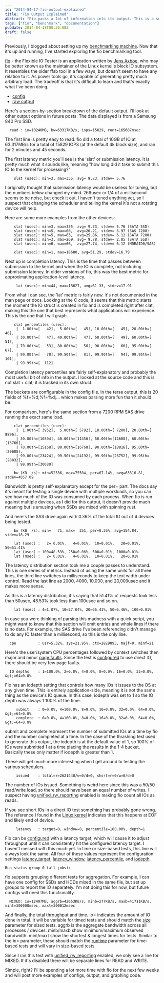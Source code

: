 ```yaml
---
id: "2014-04-17-fio-output-explained"
title: "Fio Output Explained"
abstract: "Fio packs a lot of information into its output. This is a section-by-section breakdown of what it's telling you."
tags: ["fio", "benchmark", "documentation"]
pubdate: 2014-04-18T00:20:00Z
draft: false
---
```


Previously, I blogged about setting up my [benchmarking machine](/post/2014-03-29-benchmarking-disk-latency-setup.html). Now
that it's up and running, I've started exploring the fio benchmarking tool.

[fio](https://github.com/axboe/fio) - the Flexible IO Tester is an application written by
[Jens Axboe](http://en.wikipedia.org/wiki/Jens_Axboe), who may be better known as the maintainer of the Linux kernel's
block IO subsystem. It resembles the older ffsb tool in a few ways, but doesn't seem to have any relation to it. As
power tools go, it's capable of generating pretty much arbitrary load. The tradeoff is that it's difficult to learn and
that's exactly what I've been doing.

* [config](https://gist.github.com/tobert/10685735)
* [raw output](https://gist.github.com/tobert/11018522)

Here's a section-by-section breakdown of the default output. I'll look at other output options in future posts. The data
displayed is from a Samsung 840 Pro SSD.

      read : io=10240MB, bw=63317KB/s, iops=15829, runt=165607msec


The first line is pretty easy to read. fio did a total of 10GB of IO at 63.317MB/s for a total of 15829 IOPS (at the
default 4k block size), and ran for 2 minutes and 45 seconds.

The first latency metric you'll see is the 'slat' or submission latency. It is pretty much what it sounds like, meaning
"how long did it take to submit this IO to the kernel for processing?"

        slat (usec): min=3, max=335, avg= 9.73, stdev= 5.76

I originally thought that submission latency would be useless for tuning, but the numbers below changed my mind. 269usec
or 1/4 of a millisecond seems to be noise, but check it out. I haven't tuned anything yet, so I suspect that changing
the scheduler and telling the kernel it's not a rotating device will help.

Here are some more examples from the other devices:

        slat (usec): min=3, max=335, avg= 9.73, stdev= 5.76 (SATA SSD)
        slat (usec): min=5, max=68,  avg=26.21, stdev= 5.97 (SAS 7200)
        slat (usec): min=5, max=63,  avg=25.86, stdev= 6.12 (SATA 7200)
        slat (usec): min=3, max=269, avg= 9.78, stdev= 2.85 (SATA SSD)
        slat (usec): min=6, max=66,  avg=27.74, stdev= 6.12 (MDRAID0/SAS)

        clat (usec): min=1, max=18600, avg=51.29, stdev=16.79

Next up is completion latency. This is the time that passes between submission to the kernel and when the IO is
complete, not including submission latency. In older versions of fio, this was the best metric for approximating
application-level latency.

         lat (usec): min=44, max=18627, avg=61.33, stdev=17.91

From what I can see, the 'lat' metric is fairly new. It's not documented in the man page or docs. Looking at the C
code, it seems that this metric starts the moment the IO struct is created in fio and is completed right after clat,
making this the one that best represents what applications will experience.  This is the one that I will graph.

        clat percentiles (usec):
         |  1.00th=[   42],  5.00th=[   45], 10.00th=[   45], 20.00th=[   46],
         | 30.00th=[   47], 40.00th=[   47], 50.00th=[   49], 60.00th=[   51],
         | 70.00th=[   53], 80.00th=[   56], 90.00th=[   60], 95.00th=[   67],
         | 99.00th=[   78], 99.50th=[   81], 99.90th=[   94], 99.95th=[  101],
         | 99.99th=[  112]

Completion latency percentiles are fairly self-explanatory and probably the most useful bit of info in the output. I
looked at the source code and this is not slat + clat; it is tracked in its own struct.

The buckets are configurable in the config file. In the terse output, this is 20 fields of %f=%d;%f=%d;... which makes
parsing more fun than it should be.

For comparison, here's the same section from a 7200 RPM SAS drive running the exact same load.

        clat percentiles (usec):
         |  1.00th=[ 3952],  5.00th=[ 5792], 10.00th=[ 7200], 20.00th=[ 8896],
         | 30.00th=[10304], 40.00th=[11456], 50.00th=[12608], 60.00th=[13760],
         | 70.00th=[15168], 80.00th=[16768], 90.00th=[18816], 95.00th=[20608],
         | 99.00th=[23424], 99.50th=[24192], 99.90th=[26752], 99.95th=[28032],
         | 99.99th=[30080]

        bw (KB  /s): min=52536, max=75504, per=67.14%, avg=63316.81, stdev=4057.09

Bandwidth is pretty self-explanatory except for the per= part. The docs say it's meant for testing a single device
with multiple workloads, so you can see how much of the IO was consumed by each process. When fio is run against
multiple devices, as I did for this output, it doesn't provide much meaning but is amusing when SSDs are mixed with
spinning rust.

And here's the SAS drive again with 0.36% of the total IO out of 4 devices being tested.

        bw (KB  /s): min=   71, max=  251, per=0.36%, avg=154.84, stdev=18.29

        lat (usec) :   2= 0.01%,   4=0.01%,  10=0.01%,   20=0.01%, 50=51.41%
        lat (usec) : 100=48.53%, 250=0.06%, 500=0.01%, 1000=0.01%
        lat (msec) :   2= 0.01%,   4=0.01%,  10=0.01%,   20=0.01%

The latency distribution section took me a couple passes to understand. This is one series of metrics. Instead of using
the same units for all three lines, the third line switches to milliseconds to keep the text width under control. Read
the last line as 2000, 4000, 10,000, and 20,000usec and it makes more sense.

As this is a latency distribution, it's saying that 51.41% of requests took less than 50usec, 48.53% took less than
100usec and so on.

        lat (msec) : 4=1.07%, 10=27.04%, 20=65.43%, 50=6.46%, 100=0.01%

In case you were thinking of parsing this madness with a quick script, you might want to know that this section will
omit entries and whole lines if there is no data. For example, the SAS drive I've been referencing didn't manage to do
any IO faster than a millisecond, so this is the only line.

      cpu          : usr=5.32%, sys=21.95%, ctx=2829095, majf=0, minf=21

Here's the user/system CPU percentages followed by context switches then major and minor [page
faults](http://en.wikipedia.org/wiki/Page_fault).  Since the test is
[configured](https://gist.github.com/tobert/10685735) to use direct IO, there should be very few page faults.

      IO depths    : 1=100.0%, 2=0.0%, 4=0.0%, 8=0.0%, 16=0.0%, 32=0.0%, &gt;=64=0.0%


Fio has an iodepth setting that controls how many IOs it issues to the OS at any given time. This is entirely
application-side, meaning it is not the same thing as the device's IO queue. In this case, iodepth was set to 1 so the
IO depth was always 1 100% of the time.

         submit    : 0=0.0%, 4=100.0%, 8=0.0%, 16=0.0%, 32=0.0%, 64=0.0%, &gt;=64=0.0%
         complete  : 0=0.0%, 4=100.0%, 8=0.0%, 16=0.0%, 32=0.0%, 64=0.0%, &gt;=64=0.0%

submit and complete represent the number of submitted IOs at a time by fio and the number completed at a time. In the
case of the thrashing test used to generate this output, the iodepth is at the default value of 1, so 100% of IOs were
submitted 1 at a time placing the results in the 1-4 bucket. Basically these only matter if iodepth is greater than 1.

These will get much more interesting when I get around to testing the various schedulers. 

         issued    : total=r=2621440/w=0/d=0, short=r=0/w=0/d=0

The number of IOs issued.  Something is weird here since this was a 50/50 read/write load, so there should have been an
equal number of writes. I suspect having
[unified_rw_reporting](https://github.com/axboe/fio/blob/046395d7ab181288d14737c1d0041e98328f473f/HOWTO#L380)
enabled is making fio count all IOs as reads.

If you see short IOs in a direct IO test something has probably gone wrong. The reference I found in the
[Linux kernel](https://github.com/torvalds/linux/blob/v3.14/fs/direct-io.c#L1323)
indicates that this happens at EOF and likely end of device.

         latency   : target=0, window=0, percentile=100.00%, depth=1

Fio can be [configured](https://github.com/axboe/fio/blob/046395d7ab181288d14737c1d0041e98328f473f/HOWTO#L904)
 with a latency target, which will cause it to adjust throughput until it can consistently hit the
configured latency target. I haven't messed with this much yet. In time or size-based tests, this line will always look
the same. All four of these values represent the configuration settings
[latency_target](https://github.com/axboe/fio/blob/046395d7ab181288d14737c1d0041e98328f473f/HOWTO#L904),
[latency_window](https://github.com/axboe/fio/blob/046395d7ab181288d14737c1d0041e98328f473f/HOWTO#L909),
[latency_percentile](https://github.com/axboe/fio/blob/046395d7ab181288d14737c1d0041e98328f473f/HOWTO#L913),
and [iodepth](https://github.com/axboe/fio/blob/046395d7ab181288d14737c1d0041e98328f473f/HOWTO#L680).

    Run status group 0 (all jobs):

fio supports grouping different tests for aggregation. For example, I can have one config for SSDs and HDDs mixed in the
same file, but set up groups to report the IO separately. I'm not doing this for now, but future configs will need this
functionality.

      MIXED: io=12497MB, aggrb=42653KB/s, minb=277KB/s, maxb=41711KB/s, mint=300000msec, maxt=300012msec

And finally, the total throughput and time. io= indicates the amount of IO done in total. It will be variable for timed
tests and should match the [size](https://github.com/axboe/fio/blob/046395d7ab181288d14737c1d0041e98328f473f/HOWTO#L421)
parameter for sized tests. aggrb is the aggregate bandwidth across all processes / devices. minb/maxb show
minimum/maximum observed bandwidth. mint/maxt show the shortest & longest times for tests.
Similar to the io= parameter, these should match the
[runtime](https://github.com/axboe/fio/blob/046395d7ab181288d14737c1d0041e98328f473f/HOWTO#L973) parameter for
time-based tests and will vary in size-based tests.

Since I ran this test with
[unified_rw_reporting](https://github.com/axboe/fio/blob/046395d7ab181288d14737c1d0041e98328f473f/HOWTO#L380) enabled,
we only see a line for MIXED. If it's disabled there will be separate lines for READ and WRITE.

Simple, right? I'll be spending a lot more time with fio for the next few weeks and will post more examples of configs,
output, and graphing code.
